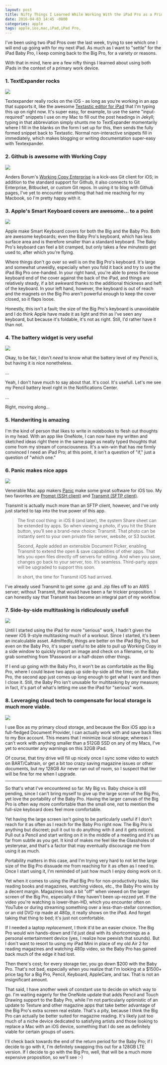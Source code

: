 ```yaml
---
layout: post
title: Nifty Things I Learned While Working With the iPad Pro as a Primary Device
date: 2016-04-03 14:45 -0800
categories: apple
tags: apple,ios,mac,iPad,iPad Pro,
---
```


I've been using two iPad Pros over the last week, trying to see which one I will end up going with for my next iPad. As much as I want to "settle" for the iPad Baby Pro, I keep coming back to the Big Pro, for a variety or reasons. 

With that in mind, here are a few nifty things I learned about using both iPads in the context of a primary work device. 

### 1. TextExpander rocks

![](http://lowlyadmin.com/img/2016-04-02-textexpander.png)

Textexpander really rocks on the iOS - as long as you're working in an app that supports it, like the awesome [Textastic editor for iPad](https://appsto.re/us/1LLI-.i) that I'm typing this up on right now. It's super easy, for example, to use the same "input-required" snippets I use on my Mac to fill out the post headings in Jekyll; typing in that abbreviation simply shunts me to TextExpander momentarily where I fill in the blanks on the form I set up for this, then sends the fully formed snippet back to Textastic. Normal non-interactive snippets fill in immediately, which makes blogging or writing documentation super-easy with Textexpander.

### 2. Github is awesome with Working Copy

![](http://lowlyadmin.com/img/2016-04-02-working-copy.png)

Anders Borum's [Working Copy Enterprise](https://appsto.re/us/aEqH5.i) is a kick-ass Git client for iOS; in addition to the standard support for Github, it also connects to Git Enterprise, Bitbucket, or custom Git repos. In using it to blog with Github pages, I've yet to encounter something that had me reaching for my Macbook, so I'm pretty happy with it. 

### 3. Apple's Smart Keyboard covers are awesome... to a point

![](http://lowlyadmin.com/img/2016-04-02-keyboards.png)

Apple make Smart Keyboard covers for both the Big and the Baby Pro. Both are awesome keyboards; even the Baby Pro's keyboard, which has less surface area and is therefore smaller than a standard keyboard. The Baby Pro's keyboard can feel a bit cramped, but only takes a few minutesto get used to, after which you're flying. 

Where things don't go over so well is on the Big Pro's keyboard. It's large and somewhat unweidly, especially when you fold it back and try to use the iPad Big Pro one-handed. In your right hand, you're able to press the loose keyboard end of the cover against the back of the iPad, and things are relatively steady, if a bit awkward thanks to the additional thickness and heft of the keyboard. In your left hand, however, the keyboard is out of reach and the magnets on the Big Pro aren't powerful enough to keep the cover closed, so it flaps loose. 

Honestly, this isn't a fault; the size of the Big Pro's keyboard is unavoidable and I do think Apple have made it as light and thin as I've seen any keyboard, but because it's foldable, it's not as right. Still, I'd rather have it than not.

### 4. The battery widget is very useful

![](http://lowlyadmin.com/img/2016-04-02-battery-widget.png)

Okay, to be fair, I don't _need_ to know what the battery level of my Pencil is, but having it is nice nonetheless. 

...

Yeah, I don't have much to say about that. It's cool. It's usefull. Let's me see my Pencil battery level right in the Notifications Center.

...

Right, moving along...

### 5. Handwriting is amazing

I'm the kind of person that likes to write in notebooks to flesh out thoughts in my head. With an app like OneNote, I can now have my written and sketched ideas right there in the same page as neatly typed thoughts that come from my stream of consciousness. It's a win-win that has me firmly convinced I need an iPad Pro; at this point, it isn't a question of "if," just a question of "which one."

### 6. Panic makes nice apps

![](http://lowlyadmin.com/img/2016-04-02-panic-apps.png)

Venerable Mac app makers [Panic](http://panic.com) make some great software for iOS too. My two favorites are [Prompt (SSH client)](https://appsto.re/us/PTVR2.i) and  [Transmit (SFTP client)](https://appsto.re/us/IPUR2.i). 

Transmit is actually much more than an SFTP client, however, and I've only just started to tap into the true power of this app.

> The first cool thing: in iOS 8 (and later), the system Share sheet can be extended by apps. So when viewing a photo, if you hit the Share button, you’ll see a brand-new choice: Transmit. That photo can be instantly sent to your own private file server, website, or S3 bucket.
>
> Second, Apple added an extensible Document Picker, enabling Transmit to extend the open & save capabilities of other apps. That lets you open files directly off servers for editing. And when you save, changes go back to your server, too. It’s seamless. Third-party apps will be upgraded to support this soon.
>
> In short, the time for Transmit iOS had arrived.

I've already used Transmit to get some .gz and .zip files off to an AWS server; without Transmit, that would have been a far trickier proposition. I can honestly say that Transmit has become an integral part of my workflow.

### 7. Side-by-side multitasking is ridiculously usefull

![](http://lowlyadmin.com/img/2016-04-02-side-by-side.png)

Until I started using the iPad for more "serious" work, I hadn't given the newer iOS 9-style multitasking much of a workout. Since I started, it's been an incalculable asset. Admittedly, things are better on the iPad Big Pro, but even on the Baby Pro, it's super useful to be able to pull up Working Copy in a side window to quickly import an image and check on a filename, or to grab something from 1Password or a half-dozen other things. 

If I end up going with the Baby Pro, it won't be as comfortable as the Big Pro, where I could leave two apps up side-by-side all the time; on the Baby Pro, the second app just comes up long enough to get what I want and then I close it. Still, the Baby Pro isn't unusable for multitasking by _any_ measure; in fact, it's part of what's letting me use the iPad for "serious" work. 

### 8. Leveraging cloud tech to compensate for local storage is much more viable.

![](http://lowlyadmin.com/img/2016-04-02-cloud.png)

I use Box as my primary cloud storage, and because the Box iOS app is a full-fledged Document Provider, I can actually work with and save back files to my Box account. This means that I minimize local storage; whereas I can't work with anything smaller than a 512GB SSD on any of my Macs, I've yet to encounter any warnings on this 32GB iPad.

Of course, that tiny drive will fill up nicely once I sync some video to watch on BART/Caltrain, or get a bit too crazy saving magazine issues or other documents, but my 128GB Air never ran out of room, so I suspect that tier will be fine for me when I upgrade.

---

So that's what I've encountered so far. My Big vs. Baby choice is still pending, since I can't bring myself to give up the large scren of the Big Pro, yet love the portability of the Baby Pro. Having the larger canvas of the Big Pro is often way more comfortable than the small one, not to mention the full-size keyboard does feel more comfortable. 

Yet having the large screen isn't going to be particularly useful if I don't reach for it as often as I reach for the Baby Pro right now. The Big Pro is anything but discreet; pull it out to do anything with it and it gets noticed. Pull out a Pencil and start writing on it in the middle of a meeting and it's as far from subtle as you get. It kind of makes me feel like the Glassholes of yesteryear, and that's a factor that may eventually discourage me from using it as much. 

Portability matters in this case, and I'm trying very hard to not let the large size of the Big Pro dissuade me from reaching for it as often as I need to. Once I start using it, I'm reminded of just how much I enjoy doing work on it. 

Yet when it comes to using the iPad Big Pro for non-productivity tasks, like reading books and magazines, watching videos, etc., the Baby Pro wins by a decent margin. Magazines look a bit "off" when viewed on the larger screen of the Big Pro, especially if they haven't been up-rezzed yet. If the video you're watching is lower-than-HD, which you encounter often on YouTube or during streaming something over a less-than-stellar connection, or an old DVD rip made at 480p, it really shows on the iPad. And forget taking that thing to bed; it's just not comfortable. 

If I needed a laptop _replacement_, I think it'd be an easier choice. The Big Pro would win hands-down and I'd just deal with its shortcomings as a personal entertainment device (yes, I realize how peevish that sounds). But I don't want to resort to using my iPad Mini in place of my old Air 2 for reading magazines and watching 480p video, so the Baby Pro has gained back much of the edge it had lost.

Then there's cost; for every storage tier, you go down $200 with the Baby Pro. That's not bad, especially when you realize that I'm looking at a $1500+ price tag for a Big Pro, Pencil, Keyboard, AppleCare, and tax. That is not an insignificant amount.

That said, I have another week of constant use to decide on which way to go. I'm waiting eagerly for the OneNote update that adds Pencil and Touch Drawing support to the Baby Pro, while I'm not particularly optimistic of an update to Texture and other magazine apps that take better advantage of the Big Pro's extra screen real estate. That's a pity, because I think the Big Pro can actually be better suited for magazine reading. It's likely just too much of a niche device dedicated to satisfying artists and those looking to replace a Mac with an iOS device, something that I do see as definitely viable for certain groups of users.

I'll check back towards the end of the return period for the Baby Pro; if I decide to go with it, I'm definitely swapping this out for a 128GB LTE version. If I decide to go with the Big Pro, well, that will be a much more expensive proposition, so we'll see :-)